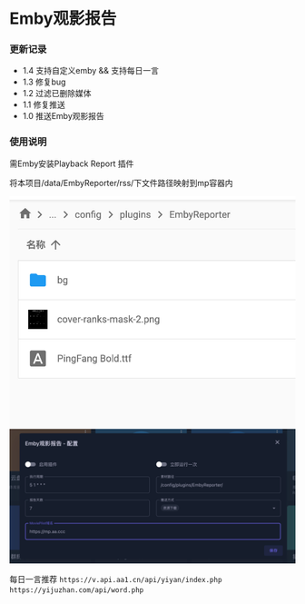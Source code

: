 # Emby观影报告

### 更新记录

- 1.4 支持自定义emby && 支持每日一言
- 1.3 修复bug
- 1.2 过滤已删除媒体
- 1.1 修复推送
- 1.0 推送Emby观影报告

### 使用说明

需Emby安装Playback Report 插件

将本项目/data/EmbyReporter/rss/下文件路径映射到mp容器内

![img.png](../img/EmbyReporter/img.png)
![img_1.png](../img/EmbyReporter/img_1.png)

每日一言推荐
``
https://v.api.aa1.cn/api/yiyan/index.php
https://yijuzhan.com/api/word.php
``